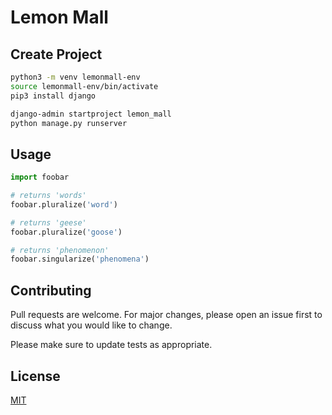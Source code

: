 # Lemon Mall



## Create Project

```bash
python3 -m venv lemonmall-env
source lemonmall-env/bin/activate
pip3 install django

django-admin startproject lemon_mall
python manage.py runserver
```

## Usage

```python
import foobar

# returns 'words'
foobar.pluralize('word')

# returns 'geese'
foobar.pluralize('goose')

# returns 'phenomenon'
foobar.singularize('phenomena')
```

## Contributing

Pull requests are welcome. For major changes, please open an issue first
to discuss what you would like to change.

Please make sure to update tests as appropriate.

## License

[MIT](https://choosealicense.com/licenses/mit/)